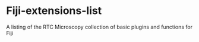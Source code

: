 # Fiji-extensions-list
A listing of the RTC Microscopy collection of basic plugins and functions for Fiji
